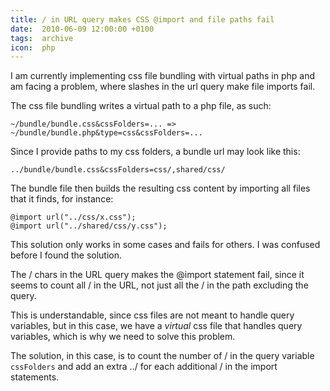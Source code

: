 ```yaml
---
title: / in URL query makes CSS @import and file paths fail
date:  2010-06-09 12:00:00 +0100
tags:  archive
icon:  php
---
```


I am currently implementing css file bundling with virtual paths in php and am
facing a problem, where slashes in the url query make file imports fail.

The css file bundling writes a virtual path to a php file, as such:

```
~/bundle/bundle.css&cssFolders=... => ~/bundle/bundle.php&type=css&cssFolders=...
```

Since I provide paths to my css folders, a bundle url may look like this:

```
../bundle/bundle.css&cssFolders=css/,shared/css/
```

The bundle file then builds the resulting css content by importing all files that
it finds, for instance:

```
@import url("../css/x.css");
@import url("../shared/css/y.css");
```

This solution only works in some cases and fails for others. I was confused before
I found the solution.

The / chars in the URL query makes the @import statement fail, since it seems to
count all / in the URL, not just all the / in the path excluding the query. 

This is understandable, since css files are not meant to handle query variables,
but in this case, we have a *virtual* css file that handles query variables, which
is why we need to solve this problem.

The solution, in this case, is to count the number of / in the query variable
`cssFolders` and add an extra ../ for each additional / in the import statements.